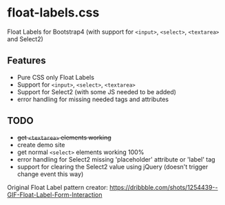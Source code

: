 
# float-labels.css
Float Labels for Bootstrap4 (with support for `<input>`, `<select>`, `<textarea>` and Select2)

## Features
- Pure CSS only Float Labels
- Support for `<input>`, `<select>`, `<textarea>`
- Support for Select2 (with some JS needed to be added)
- error handling for missing needed tags and attributes

## TODO
- ~~get `<textarea>` elements working~~
- create demo site
- get normal `<select>` elements working 100%
- error handling for Select2 missing 'placeholder' attribute or 'label' tag
- support for clearing the Select2 value using jQuery (doesn't trigger change event this way)

Original Float Label pattern creator: https://dribbble.com/shots/1254439--GIF-Float-Label-Form-Interaction
